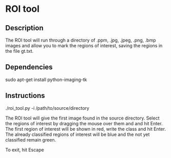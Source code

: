 ROI tool
========

Description
-----------
The ROI tool will run through a directory of .ppm, .jpg, .jpeg, .png, .bmp images and allow you to mark the regions of interest, saving the regions in the file gt.txt.

Dependencies
------------
sudo apt-get install python-imaging-tk

Instructions
------------
./roi_tool.py -i /path/to/source/directory

The ROI tool will give the first image found in the source directory. Select the regions of interest by dragging the mouse over them and and hit Enter. The first region of interest will be shown in red, write the class and hit Enter. The already classified regions of interest will be blue and the not yet classified remain green.

To exit, hit Escape
